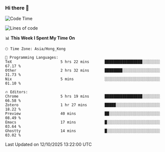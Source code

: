 ### Hi there 👋

<!--
**nicehiro/nicehiro** is a ✨ _special_ ✨ repository because its `README.md` (this file) appears on your GitHub profile.

Here are some ideas to get you started:

- 🔭 I’m currently working on ...
- 🌱 I’m currently learning ...
- 👯 I’m looking to collaborate on ...
- 🤔 I’m looking for help with ...
- 💬 Ask me about ...
- 📫 How to reach me: ...
- 😄 Pronouns: ...
- ⚡ Fun fact: ...
-->

<!--START_SECTION:waka-->
![Code Time](http://img.shields.io/badge/Code%20Time-1%2C135%20hrs%2012%20mins-blue)

![Lines of code](https://img.shields.io/badge/From%20Hello%20World%20I%27ve%20Written-1.9%20million%20lines%20of%20code-blue)

📊 **This Week I Spent My Time On** 

```text
🕑︎ Time Zone: Asia/Hong_Kong

💬 Programming Languages: 
TeX                      5 hrs 22 mins       █████████████████░░░░░░░░   67.17 % 
Other                    2 hrs 32 mins       ████████░░░░░░░░░░░░░░░░░   31.73 % 
Nix                      5 mins              ░░░░░░░░░░░░░░░░░░░░░░░░░   01.10 % 

🔥 Editors: 
Chrome                   5 hrs 19 mins       █████████████████░░░░░░░░   66.58 % 
Zotero                   1 hr 27 mins        █████░░░░░░░░░░░░░░░░░░░░   18.22 % 
Preview                  40 mins             ██░░░░░░░░░░░░░░░░░░░░░░░   08.49 % 
Emacs                    17 mins             █░░░░░░░░░░░░░░░░░░░░░░░░   03.64 % 
Ghostty                  14 mins             █░░░░░░░░░░░░░░░░░░░░░░░░   03.02 % 
```


 Last Updated on 12/10/2025 13:22:00 UTC
<!--END_SECTION:waka-->

